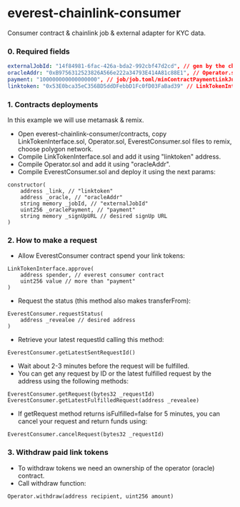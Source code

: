 # everest-chainlink-consumer

Consumer contract & chainlink job & external adapter for KYC data.

### 0. Required fields

```yaml
externalJobId: "14f84981-6fac-426a-bda2-992cbf47d2cd", // gen by the chainlink node
oracleAddr: "0xB9756312523826A566e222a34793E414A81c88E1", // Operator.sol
payment: "100000000000000000", // job/job.toml/minContractPaymentLinkJuels
linktoken: "0x53E0bca35eC356BD5ddDFebbD1Fc0fD03FaBad39" // LinkTokenInterface.sol
```

### 1. Contracts deployments

In this example we will use metamask & remix.

- Open everest-chainlink-consumer/contracts, copy LinkTokenInterface.sol, Operator.sol, EverestConsumer.sol files to remix, choose polygon network.
- Compile LinkTokenInterface.sol and add it using "linktoken" address.
- Compile Operator.sol and add it using "oracleAddr".
- Compile EverestConsumer.sol and deploy it using the next params:  
```solidity
constructor(
    address _link, // "linktoken"
    address _oracle, // "oracleAddr"
    string memory _jobId, // "externalJobId"
    uint256 _oraclePayment, // "payment"
    string memory _signUpURL // desired signUp URL
)
````

### 2. How to make a request

- Allow EverestConsumer contract spend your link tokens:  
```solidity
LinkTokenInterface.approve(
    address spender, // everest consumer contract
    uint256 value // more than "payment"
)
```
- Request the status (this method also makes transferFrom):
```solidity
EverestConsumer.requestStatus(
    address _revealee // desired address
)
```
- Retrieve your latest requestId calling this method:
```solidity
EverestConsumer.getLatestSentRequestId()
```
- Wait about 2-3 minutes before the request will be fulfilled.
- You can get any request by ID or the latest fulfilled request by the address using the following methods:
```solidity
EverestConsumer.getRequest(bytes32 _requestId)
EverestConsumer.getLatestFulfilledRequest(address _revealee)
```
- If getRequest method returns isFulfilled=false for 5 minutes, you can cancel your request and return funds using:
```solidity
EverestConsumer.cancelRequest(bytes32 _requestId)
```

### 3. Withdraw paid link tokens

- To withdraw tokens we need an ownership of the operator (oracle) contract.
- Call withdraw function:
```solidity
Operator.withdraw(address recipient, uint256 amount)
```
